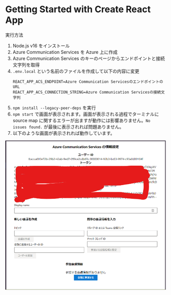 # Getting Started with Create React App

実行方法


1. Node.js v16 をインストール
2. Azure Communication Services を Azure 上に作成
3. Azure Communication Services のキーのページからエンドポイントと接続文字列を取得
4. `.env.local` という名前のファイルを作成して以下の内容に変更
   ```
   REACT_APP_ACS_ENDPOINT=Azure Communication ServicesのエンドポイントのURL
   REACT_APP_ACS_CONNECTION_STRING=Azure Communication Servicesの接続文字列
   ```
5. `npm install --legacy-peer-deps` を実行
6. `npm start` で画面が表示されます。画面が表示される過程でターミナルに source map に関するエラーが出ますが動作には影響ありません。`No issues found.` が最後に表示されれば問題ありません。
7. 以下のような画面が表示されれば動作しています。

![](images/2022-10-20-09-37-36.png)
